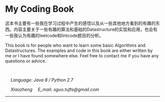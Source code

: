 # My Coding Book

这本书主要有一些我在学习过程中产生的感悟以及从一些其他地方看到的有趣的东西。内容主要关于一些有趣的算法和基础的Datastructure的实现和应用，也会有一些我认为有趣的leetcode和lintcode题目的分析。

This book is for people who want to learn some basic Algorithms and Datastructures. The examples and code in this book are either written by me or I have found somewhere else. Feel free to contact me if you have any questions or advice. 

<br>

&emsp; _Language: Java 8 / Python 2.7_

&emsp; _Xiaozheng_ &emsp;_E\_mail: xguo.tufts@gmail.com_

---





